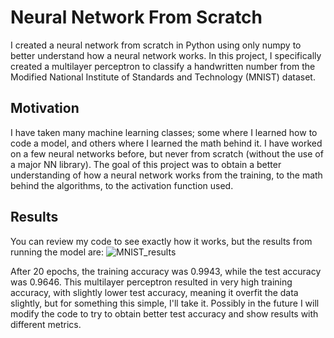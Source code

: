 # Neural Network From Scratch
I created a neural network from scratch in Python using only numpy to better understand how a neural network works. In this project, I specifically created a multilayer perceptron to classify a handwritten number from the Modified National Institute of Standards and Technology (MNIST) dataset.

## Motivation
I have taken many machine learning classes; some where I learned how to code a model, and others where I learned the math behind it. I have worked on a few neural networks before, but never from scratch (without the use of a major NN library). The goal of this project was to obtain a better understanding of how a neural network works from the training, to the math behind the algorithms, to the activation function used. 

## Results

You can review my code to see exactly how it works, but the results from running the model are:
![MNIST_results](https://github.com/coreymichaud/Neural-Network-From-Scratch/assets/63071835/d6cd6784-dc6d-4dc9-88b9-93fc310f35fb)

After 20 epochs, the training accuracy was 0.9943, while the test accuracy was 0.9646. This multilayer perceptron resulted in very high training accuracy, with slightly lower test accuracy, meaning it overfit the data slightly, but for something this simple, I'll take it. Possibly in the future I will modify the code to try to obtain better test accuracy and show results with different metrics.
